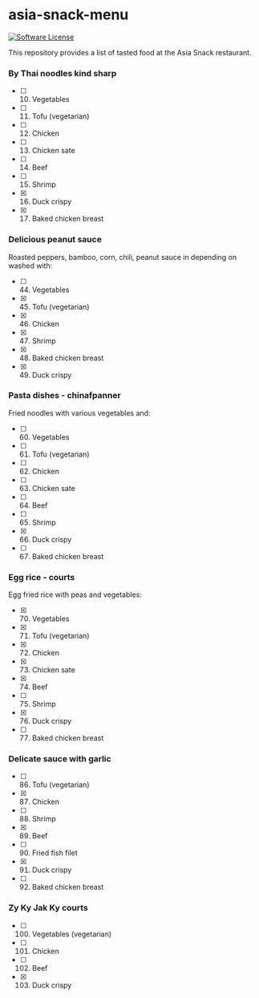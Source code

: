 # asia-snack-menu

[![Software License](https://img.shields.io/badge/license-MIT-green.svg)](LICENSE)

This repository provides a list of tasted food at the Asia Snack restaurant.

### By Thai noodles kind sharp

- [ ] 10. Vegetables
- [ ] 11. Tofu (vegetarian)
- [ ] 12. Chicken
- [ ] 13. Chicken sate
- [ ] 14. Beef
- [ ] 15. Shrimp
- [x] 16. Duck crispy
- [x] 17. Baked chicken breast

### Delicious peanut sauce

Roasted peppers, bamboo, corn, chili, peanut sauce in depending on washed with:

- [ ] 44. Vegetables
- [x] 45. Tofu (vegetarian)
- [x] 46. Chicken
- [x] 47. Shrimp
- [x] 48. Baked chicken breast
- [x] 49. Duck crispy

### Pasta dishes - chinafpanner

Fried noodles with various vegetables and:

- [ ] 60. Vegetables
- [ ] 61. Tofu (vegetarian)
- [ ] 62. Chicken
- [ ] 63. Chicken sate
- [ ] 64. Beef
- [ ] 65. Shrimp
- [x] 66. Duck crispy
- [ ] 67. Baked chicken breast

### Egg rice - courts

Egg fried rice with peas and vegetables:

- [x] 70. Vegetables
- [x] 71. Tofu (vegetarian)
- [x] 72. Chicken
- [x] 73. Chicken sate
- [x] 74. Beef
- [ ] 75. Shrimp
- [x] 76. Duck crispy
- [ ] 77. Baked chicken breast

### Delicate sauce with garlic

- [ ] 86. Tofu (vegetarian)
- [x] 87. Chicken
- [ ] 88. Shrimp
- [x] 89. Beef
- [ ] 90. Fried fish filet
- [x] 91. Duck crispy
- [ ] 92. Baked chicken breast

### Zy Ky Jak Ky courts

- [ ] 100. Vegetables (vegetarian)
- [ ] 101. Chicken
- [ ] 102. Beef
- [x] 103. Duck crispy
